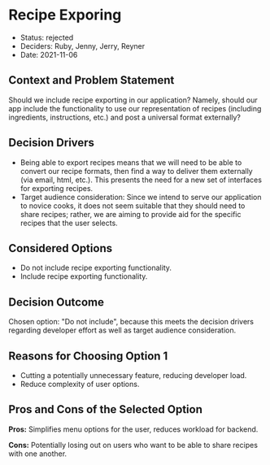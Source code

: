 # Recipe Exporing

* Status: rejected
* Deciders: Ruby, Jenny, Jerry, Reyner
* Date: 2021-11-06

## Context and Problem Statement

Should we include recipe exporting in our application? Namely, should our app include the functionality to use our representation of recipes (including ingredients, instructions, etc.) and post a universal format externally?

## Decision Drivers

* Being able to export recipes means that we will need to be able to convert our recipe formats, then find a way to deliver them externally (via email, html, etc.). This presents the need for a new set of interfaces for exporting recipes.
* Target audience consideration: Since we intend to serve our application to novice cooks, it does not seem suitable that they should need to share recipes; rather, we are aiming to provide aid for the specific recipes that the user selects.

## Considered Options

* Do not include recipe exporting functionality.
* Include recipe exporting functionality.

## Decision Outcome

Chosen option: "Do not include", because this meets the decision drivers regarding developer effort as well as target audience consideration.

## Reasons for Choosing Option 1

* Cutting a potentially unnecessary feature, reducing developer load.
* Reduce complexity of user options.

## Pros and Cons of the Selected Option
**Pros:** Simplifies menu options for the user, reduces workload for backend.

**Cons:** Potentially losing out on users who want to be able to share recipes with one another.

